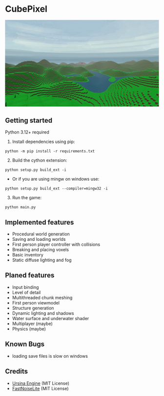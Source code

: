 # CubePixel

![](./screenshot.png)


## Getting started

Python 3.12+ required

1. Install dependencies using pip:
```
python -m pip install -r requirements.txt
```
2. Build the cython extension:
```
python setup.py build_ext -i
```
- Or if you are using mingw on windows use:
```
python setup.py build_ext --compiler=mingw32 -i
```
3. Run the game:
```
python main.py
```

## Implemented features

- Procedural world generation
- Saving and loading worlds
- First person player controller with collisions
- Breaking and placing voxels
- Basic inventory
- Static diffuse lighting and fog

## Planed features

- Input binding
- Level of detail
- Multithreaded chunk meshing
- First person viewmodel
- Structure generation
- Dynamic lighting and shadows
- Water surface and underwater shader
- Multiplayer (maybe)
- Physics (maybe)

## Known Bugs

- loading save files is slow on windows

## Credits

- [Ursina Engine](https://github.com/pokepetter/ursina) (MIT License)
- [FastNoiseLite](https://github.com/Auburn/FastNoiseLite) (MIT License)